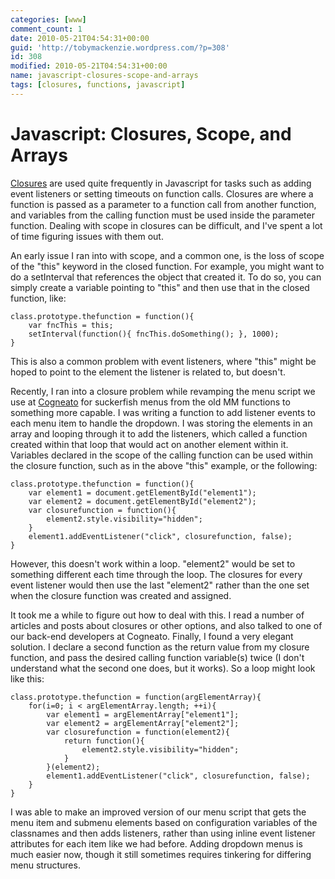 ```yaml
---
categories: [www]
comment_count: 1
date: 2010-05-21T04:54:31+00:00
guid: 'http://tobymackenzie.wordpress.com/?p=308'
id: 308
modified: 2010-05-21T04:54:31+00:00
name: javascript-closures-scope-and-arrays
tags: [closures, functions, javascript]
---
```


Javascript: Closures, Scope, and Arrays
=======================================

[Closures](http://en.wikipedia.org/wiki/Closure_%28computer_science%29) are used quite frequently in Javascript for tasks such as adding event listeners or setting timeouts on function calls.  Closures are where a function is passed as a parameter to a function call from another function, and variables from the calling function must be used inside the parameter function.  Dealing with scope in closures can be difficult, and I've spent a lot of time figuring issues with them out.

An early issue I ran into with scope, and a common one, is the loss of scope of the "this" keyword in the closed function.  For example, you might want to do a setInterval that references the object that created it.  To do so, you can simply create a variable pointing to "this" and then use that in the closed function, like:

```
class.prototype.thefunction = function(){
	var fncThis = this;
	setInterval(function(){ fncThis.doSomething(); }, 1000);
}
```

This is also a common problem with event listeners, where "this" might be hoped to point to the element the listener is related to, but doesn't.

Recently, I ran into a closure problem while revamping the menu script we use at [Cogneato](http://cogneato.com) for suckerfish menus from the old MM functions to something more capable. <!--more--> I was writing a function to add listener events to each menu item to handle the dropdown.  I was storing the elements in an array and looping through it to add the listeners, which called a function created within that loop that would act on another element within it.  Variables declared in the scope of the calling function can be used within the closure function, such as in the above "this" example, or the following:

```
class.prototype.thefunction = function(){
	var element1 = document.getElementById("element1");
	var element2 = document.getElementById("element2");
	var closurefunction = function(){
		element2.style.visibility="hidden";
	}
	element1.addEventListener("click", closurefunction, false);
}
```

However, this doesn't work within a loop.  "element2" would be set to something different each time through the loop.  The closures for every event listener would then use the last "element2" rather than the one set when the closure function was created and assigned.

It took me a while to figure out how to deal with this.  I read a number of articles and posts about closures or other options, and also talked to one of our back-end developers at Cogneato.  Finally, I found a very elegant solution.  I declare a second function as the return value from my closure function, and pass the desired calling function variable(s) twice (I don't understand what the second one does, but it works).  So a loop might look like this:

```
class.prototype.thefunction = function(argElementArray){
	for(i=0; i < argElementArray.length; ++i){
		var element1 = argElementArray["element1"];
		var element2 = argElementArray["element2"];
		var closurefunction = function(element2){
			return function(){
				element2.style.visibility="hidden";
			}
		}(element2);
		element1.addEventListener("click", closurefunction, false);
	}
}
```

I was able to make an improved version of our menu script that gets the menu item and submenu elements based on configuration variables of the classnames and then adds listeners, rather than using inline event listener attributes for each item like we had before.  Adding dropdown menus is much easier now, though it still sometimes requires tinkering for differing menu structures.
